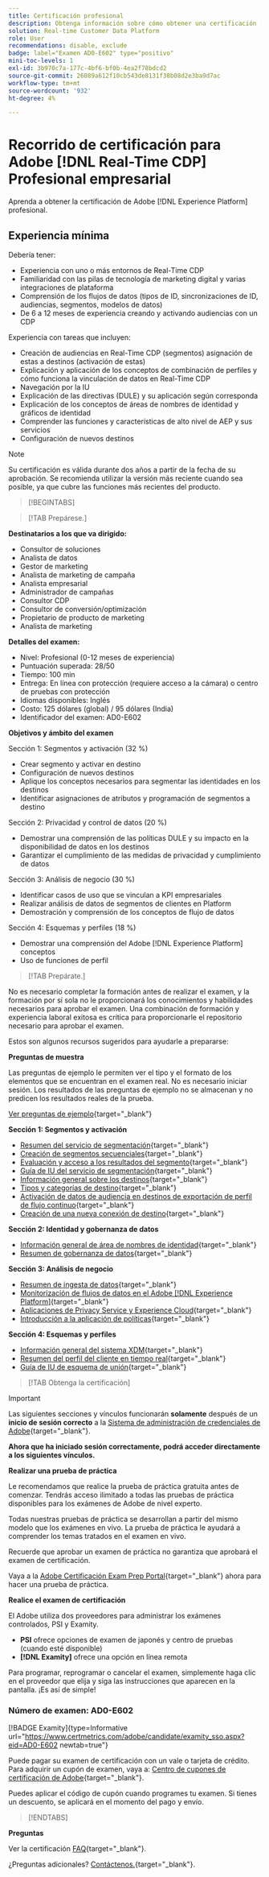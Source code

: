 ```yaml
---
title: Certificación profesional
description: Obtenga información sobre cómo obtener una certificación [!DNL Experience Platform] Profesional en [!DNL Real-Time Customer Data Platform]
solution: Real-time Customer Data Platform
role: User
recommendations: disable, exclude
badge: label="Examen AD0-E602" type="positivo"
mini-toc-levels: 1
exl-id: 3b970c7a-177c-4bf6-bf0b-4ea2f78bdcd2
source-git-commit: 26089a612f10cb543de8131f38b08d2e3ba9d7ac
workflow-type: tm+mt
source-wordcount: '932'
ht-degree: 4%

---
```


# Recorrido de certificación para Adobe [!DNL Real-Time CDP] Profesional empresarial

Aprenda a obtener la certificación de Adobe [!DNL Experience Platform] profesional.

## Experiencia mínima

Debería tener:

* Experiencia con uno o más entornos de Real-Time CDP
* Familiaridad con las pilas de tecnología de marketing digital y varias integraciones de plataforma
* Comprensión de los flujos de datos (tipos de ID, sincronizaciones de ID, audiencias, segmentos, modelos de datos)
* De 6 a 12 meses de experiencia creando y activando audiencias con un CDP

Experiencia con tareas que incluyen:

* Creación de audiencias en Real-Time CDP (segmentos) asignación de estas a destinos (activación de estas)
* Explicación y aplicación de los conceptos de combinación de perfiles y cómo funciona la vinculación de datos en Real-Time CDP
* Navegación por la IU
* Explicación de las directivas (DULE) y su aplicación según corresponda
* Explicación de los conceptos de áreas de nombres de identidad y gráficos de identidad
* Comprender las funciones y características de alto nivel de AEP y sus servicios
* Configuración de nuevos destinos

>[!NOTE]
>
>Su certificación es válida durante dos años a partir de la fecha de su aprobación. Se recomienda utilizar la versión más reciente cuando sea posible, ya que cubre las funciones más recientes del producto.

>[!BEGINTABS]

>[!TAB Prepárese.]

**Destinatarios a los que va dirigido:**

* Consultor de soluciones
* Analista de datos
* Gestor de marketing
* Analista de marketing de campaña
* Analista empresarial
* Administrador de campañas
* Consultor CDP
* Consultor de conversión/optimización
* Propietario de producto de marketing
* Analista de marketing

**Detalles del examen:**

* Nivel: Profesional (0-12 meses de experiencia)
* Puntuación superada: 28/50
* Tiempo: 100 min
* Entrega: En línea con protección (requiere acceso a la cámara) o centro de pruebas con protección
* Idiomas disponibles: Inglés
* Costo: 125 dólares (global) / 95 dólares (India)
* Identificador del examen: AD0-E602

**Objetivos y ámbito del examen**

Sección 1: Segmentos y activación (32 %)

* Crear segmento y activar en destino
* Configuración de nuevos destinos
* Aplique los conceptos necesarios para segmentar las identidades en los destinos
* Identificar asignaciones de atributos y programación de segmentos a destino

Sección 2: Privacidad y control de datos (20 %)

* Demostrar una comprensión de las políticas DULE y su impacto en la disponibilidad de datos en los destinos
* Garantizar el cumplimiento de las medidas de privacidad y cumplimiento de datos

Sección 3: Análisis de negocio (30 %)

* Identificar casos de uso que se vinculan a KPI empresariales
* Realizar análisis de datos de segmentos de clientes en Platform
* Demostración y comprensión de los conceptos de flujo de datos

Sección 4: Esquemas y perfiles (18 %)

* Demostrar una comprensión del Adobe [!DNL Experience Platform] conceptos
* Uso de funciones de perfil

>[!TAB Prepárate.]

No es necesario completar la formación antes de realizar el examen, y la formación por sí sola no le proporcionará los conocimientos y habilidades necesarios para aprobar el examen. Una combinación de formación y experiencia laboral exitosa es crítica para proporcionarle el repositorio necesario para aprobar el examen.

Estos son algunos recursos sugeridos para ayudarle a prepararse:

**Preguntas de muestra**

Las preguntas de ejemplo le permiten ver el tipo y el formato de los elementos que se encuentran en el examen real. No es necesario iniciar sesión. Los resultados de las preguntas de ejemplo no se almacenan y no predicen los resultados reales de la prueba.

[Ver preguntas de ejemplo](https://scorpion.caveon.com/launchpad/ad3-e602-adobe-real-time-cdp-business-practitioner-professional-sample-questions){target="_blank"}

**Sección 1: Segmentos y activación**

* [Resumen del servicio de segmentación](https://experienceleague.adobe.com/docs/experience-platform/segmentation/home.html?lang=en){target="_blank"}
* [Creación de segmentos secuenciales](https://experienceleague.adobe.com/docs/platform-learn/tutorials/segments/create-sequential-segments.html?lang=en){target="_blank"}
* [Evaluación y acceso a los resultados del segmento](https://experienceleague.adobe.com/docs/experience-platform/segmentation/tutorials/evaluate-a-segment.html?lang=en){target="_blank"}
* [Guía de IU del servicio de segmentación](https://experienceleague.adobe.com/docs/experience-platform/segmentation/ui/overview.html?lang=en#scheduled-segmentation){target="_blank"}
* [Información general sobre los destinos](https://experienceleague.adobe.com/docs/experience-platform/destinations/home.html?lang=en){target="_blank"}
* [Tipos y categorías de destino](https://experienceleague.adobe.com/docs/experience-platform/destinations/destination-types.html?lang=en){target="_blank"}
* [Activación de datos de audiencia en destinos de exportación de perfil de flujo continuo](https://experienceleague.adobe.com/docs/experience-platform/destinations/ui/activate/activate-streaming-profile-destinations.html?lang=en){target="_blank"}
* [Creación de una nueva conexión de destino](https://experienceleague.adobe.com/docs/experience-platform/destinations/ui/connect-destination.html?lang=en){target="_blank"}

**Sección 2: Identidad y gobernanza de datos**

* [Información general de área de nombres de identidad](https://experienceleague.adobe.com/docs/experience-platform/identity/namespaces.html?lang=es){target="_blank"}
* [Resumen de gobernanza de datos](https://experienceleague.adobe.com/docs/experience-platform/data-governance/home.html?lang=es){target="_blank"}

**Sección 3: Análisis de negocio**

* [Resumen de ingesta de datos](https://experienceleague.adobe.com/docs/experience-platform/ingestion/home.html?lang=en){target="_blank"}
* [Monitorización de flujos de datos en el Adobe [!DNL Experience Platform]](https://experienceleague.adobe.com/docs/platform-learn/tutorials/monitoring/data-monitoring.html?lang=en){target="_blank"}
* [Aplicaciones de Privacy Service y Experience Cloud](https://experienceleague.adobe.com/docs/experience-platform/privacy/experience-cloud-apps.html?lang=en){target="_blank"}
* [Introducción a la aplicación de políticas](https://experienceleague.adobe.com/docs/experience-platform/data-governance/enforcement/overview.html?lang=en){target="_blank"}

**Sección 4: Esquemas y perfiles**

* [Información general del sistema XDM](https://experienceleague.adobe.com/docs/experience-platform/xdm/home.html?lang=es){target="_blank"}
* [Resumen del perfil del cliente en tiempo real](https://experienceleague.adobe.com/docs/experience-platform/rtcdp/profile/profile-overview.html?lang=en){target="_blank"}
* [Guía de IU de esquema de unión](https://experienceleague.adobe.com/docs/experience-platform/profile/union-schemas/union-schema.html?lang=es){target="_blank"}

>[!TAB Obtenga la certificación]

>[!IMPORTANT]
>
>Las siguientes secciones y vínculos funcionarán **solamente**  después de un **inicio de sesión correcto** a la [Sistema de administración de credenciales de Adobe](http://www.certmetrics.com/adobe){target="_blank"}.

**Ahora que ha iniciado sesión correctamente, podrá acceder directamente a los siguientes vínculos.**

**Realizar una prueba de práctica**

Le recomendamos que realice la prueba de práctica gratuita antes de comenzar. Tendrás acceso ilimitado a todas las pruebas de práctica disponibles para los exámenes de Adobe de nivel experto.

Todas nuestras pruebas de práctica se desarrollan a partir del mismo modelo que los exámenes en vivo. La prueba de práctica le ayudará a comprender los temas tratados en el examen en vivo.

Recuerde que aprobar un examen de práctica no garantiza que aprobará el examen de certificación.

Vaya a la [Adobe Certificación Exam Prep Portal](https://www.certmetrics.com/adobe/candidate/gmetrix_sso.aspx){target="_blank"} ahora para hacer una prueba de práctica.

**Realice el examen de certificación**

El Adobe utiliza dos proveedores para administrar los exámenes controlados, PSI y Examity.

* **PSI** ofrece opciones de examen de japonés y centro de pruebas (cuando esté disponible)
* **[!DNL Examity]** ofrece una opción en línea remota

Para programar, reprogramar o cancelar el examen, simplemente haga clic en el proveedor que elija y siga las instrucciones que aparecen en la pantalla. ¡Es así de simple!

### Número de examen: AD0-E602

[!BADGE Examity]{type=Informative url="https://www.certmetrics.com/adobe/candidate/examity_sso.aspx?eid=AD0-E602 newtab=true"}

Puede pagar su examen de certificación con un vale o tarjeta de crédito. Para adquirir un cupón de examen, vaya a: [Centro de cupones de certificación de Adobe](https://market.xvoucher.com/adobe/global){target="_blank"}.

Puedes aplicar el código de cupón cuando programes tu examen. Si tienes un descuento, se aplicará en el momento del pago y envío.

>[!ENDTABS]

**Preguntas**

Ver la certificación [FAQ](https://experienceleague.adobe.com/docs/certification/certification/faq.html?lang=en){target="_blank"}.

¿Preguntas adicionales? [Contáctenos.](mailto:certif@adobe.com){target="_blank"}.
